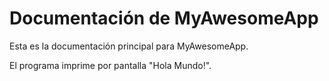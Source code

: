 # Documentación de MyAwesomeApp
Esta es la documentación principal para MyAwesomeApp.

El programa imprime por pantalla "Hola Mundo!".
